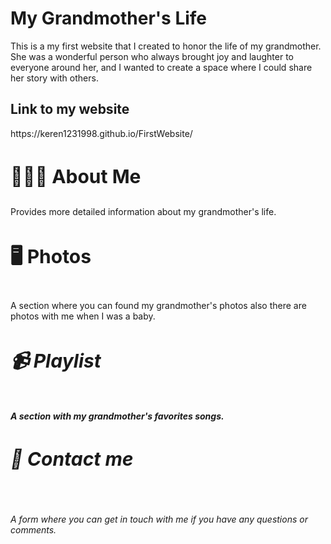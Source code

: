 
<h1><b>My Grandmother's Life</h1></b>
This is a my first website that I created to honor the life of my grandmother.
She was a wonderful person who always brought joy and laughter to everyone around her, and I wanted to create a space where I could share her story with others.
</br>
<h2><b>Link to my website</h2></b>
https://keren1231998.github.io/FirstWebsite/
</br>
<h3 style="font-size:30px"> <b>👨🏻‍💻 About Me </b></h3>
Provides more detailed information about my grandmother's life.
</br>
<h4 style="font-size:30px"><b>🖥 Photos</b></h4>
A section where you can found my grandmother's photos also there are photos with me when I was a baby.
</br>
<h5 style="font-size:30px"><b>📹 Playlist</b><h5>
A section with my grandmother's favorites songs.
</br>
<h6 style="font-size:30px"><b>📝 Contact me</b><h6>
A form where you can get in touch with me if you have any questions or comments.
